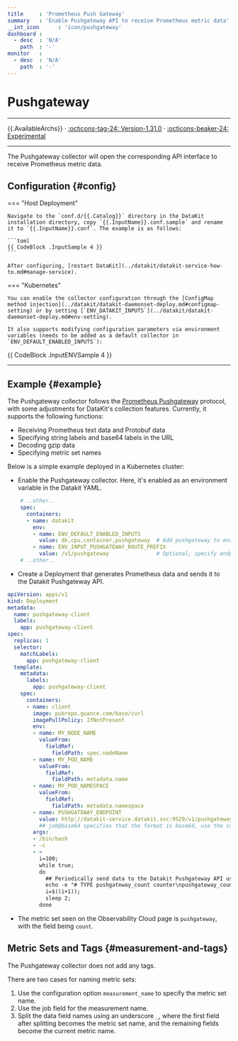 ```yaml
---
title     : 'Prometheus Push Gateway'
summary   : 'Enable Pushgateway API to receive Prometheus metric data'
__int_icon      : 'icon/pushgateway'
dashboard :
  - desc  : 'N/A'
    path  : '-'
monitor   :
  - desc  : 'N/A'
    path  : '-'
---
```


<!-- markdownlint-disable MD025 -->
# Pushgateway
<!-- markdownlint-enable -->
---

{{.AvailableArchs}} · [:octicons-tag-24: Version-1.31.0](../datakit/changelog.md#cl-1.31.0) · [:octicons-beaker-24: Experimental](../datakit/index.md#experimental)

---

The Pushgateway collector will open the corresponding API interface to receive Prometheus metric data.

## Configuration  {#config}

<!-- markdownlint-disable MD046 -->

=== "Host Deployment"

    Navigate to the `conf.d/{{.Catalog}}` directory in the DataKit installation directory, copy `{{.InputName}}.conf.sample` and rename it to `{{.InputName}}.conf`. The example is as follows:

    ```toml
    {{ CodeBlock .InputSample 4 }}
    ```

    After configuring, [restart DataKit](../datakit/datakit-service-how-to.md#manage-service).

=== "Kubernetes"

    You can enable the collector configuration through the [ConfigMap method injection](../datakit/datakit-daemonset-deploy.md#configmap-setting) or by setting [`ENV_DATAKIT_INPUTS`](../datakit/datakit-daemonset-deploy.md#env-setting).

    It also supports modifying configuration parameters via environment variables (needs to be added as a default collector in `ENV_DEFAULT_ENABLED_INPUTS`):

{{ CodeBlock .InputENVSample 4 }}

<!-- markdownlint-enable -->

---

## Example {#example}

The Pushgateway collector follows the [Prometheus Pushgateway](https://github.com/prometheus/pushgateway?tab=readme-ov-file#prometheus-pushgateway) protocol, with some adjustments for DataKit's collection features. Currently, it supports the following functions:

- Receiving Prometheus text data and Protobuf data
- Specifying string labels and base64 labels in the URL
- Decoding gzip data
- Specifying metric set names

Below is a simple example deployed in a Kubernetes cluster:

- Enable the Pushgateway collector. Here, it's enabled as an environment variable in the Datakit YAML.

```yaml
    # ..other..
    spec:
      containers:
      - name: datakit
        env:
        - name: ENV_DEFAULT_ENABLED_INPUTS
          value: dk,cpu,container,pushgateway  # Add pushgateway to enable the collector
        - name: ENV_INPUT_PUSHGATEWAY_ROUTE_PREFIX
          value: /v1/pushgateway               # Optional, specify endpoints route prefix, the target route will become "/v1/pushgateway/metrics"
    # ..other..
```

- Create a Deployment that generates Prometheus data and sends it to the Datakit Pushgateway API.

```yaml
apiVersion: apps/v1
kind: Deployment
metadata:
  name: pushgateway-client
  labels:
    app: pushgateway-client
spec:
  replicas: 1
  selector:
    matchLabels:
      app: pushgateway-client
  template:
    metadata:
      labels:
        app: pushgateway-client
    spec:
      containers:
      - name: client
        image: pubrepo.guance.com/base/curl
        imagePullPolicy: IfNotPresent
        env:
        - name: MY_NODE_NAME
          valueFrom:
            fieldRef:
              fieldPath: spec.nodeName
        - name: MY_POD_NAME
          valueFrom:
            fieldRef:
              fieldPath: metadata.name
        - name: MY_POD_NAMESPACE
          valueFrom:
            fieldRef:
              fieldPath: metadata.namespace
        - name: PUSHGATEWAY_ENDPOINT
          value: http://datakit-service.datakit.svc:9529/v1/pushgateway/metrics/job@base64/aGVsbG8=/node/$(MY_NODE_NAME)/pod/$(MY_POD_NAME)/namespace/$(MY_POD_NAMESPACE)
          ## job@base64 specifies that the format is base64, use the command `echo -n hello | base64` to generate the value 'aGVsbG8='
        args:
        - /bin/bash
        - -c
        - >
          i=100;
          while true;
          do
            ## Periodically send data to the Datakit Pushgateway API using the cURL command
            echo -e "# TYPE pushgateway_count counter\npushgateway_count{name=\"client\"} $i" | curl --data-binary @- $PUSHGATEWAY_ENDPOINT;
            i=$((i+1));
            sleep 2;
          done
```

- The metric set seen on the Observability Cloud page is `pushgateway`, with the field being `count`.

## Metric Sets and Tags {#measurement-and-tags}

The Pushgateway collector does not add any tags.

There are two cases for naming metric sets:

1. Use the configuration option `measurement_name` to specify the metric set name.
1. Use the job field for the measurement name.
1. Split the data field names using an underscore `_`, where the first field after splitting becomes the metric set name, and the remaining fields become the current metric name.
